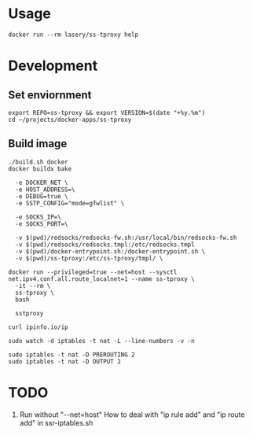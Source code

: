 # Usage
```
docker run --rm lasery/ss-tproxy help
```

# Development

## Set enviornment
```
export REPO=ss-tproxy && export VERSION=$(date "+%y.%m")
cd ~/projects/docker-apps/ss-tproxy
```

## Build image
```
./build.sh docker
docker buildx bake
```

```
  -e DOCKER_NET \
  -e HOST_ADDRESS=\
  -e DEBUG=true \
  -e SSTP_CONFIG="mode=gfwlist" \

  -e SOCKS_IP=\
  -e SOCKS_PORT=\

  -v $(pwd)/redsocks/redsocks-fw.sh:/usr/local/bin/redsocks-fw.sh
  -v $(pwd)/redsocks/redsocks.tmpl:/etc/redsocks.tmpl
  -v $(pwd)/docker-entrypoint.sh:/docker-entrypoint.sh \
  -v $(pwd)/ss-tproxy:/etc/ss-tproxy/tmpl/ \

docker run --privileged=true --net=host --sysctl net.ipv4.conf.all.route_localnet=1 --name ss-tproxy \
  -it --rm \
  ss-tproxy \
  bash

  sstproxy

curl ipinfo.io/ip

sudo watch -d iptables -t nat -L --line-numbers -v -n

sudo iptables -t nat -D PREROUTING 2
sudo iptables -t nat -D OUTPUT 2
```


# TODO
1. Run without "--net=host"
How to deal with "ip rule add" and "ip route add" in ssr-iptables.sh
